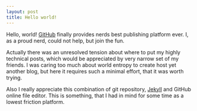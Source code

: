 ```yaml
---
layout: post
title: Hello world!
---
```

Hello, world! [GitHub](http://github.com/) finally provides nerds best publishing platform ever. I, as a proud nerd, could not help, but join the fun.

Actually there was an unresolved tension about where to put my highly technical posts, which would be appreciated by very narrow set of my friends. I was caring too much about world entropy to create host yet another blog, but here it requires such a minimal effort, that it was worth trying.

Also I really appreciate this combination of git repository, [Jekyll](https://github.com/mojombo/jekyll/wiki) and GitHub online file editor. This is something, that I had in mind for some time as a lowest friction platform.